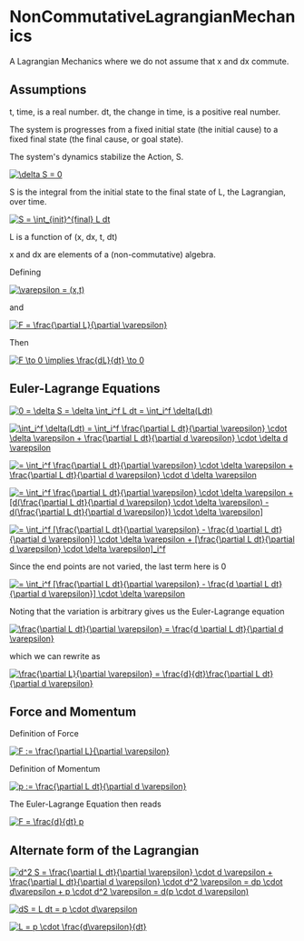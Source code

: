 # NonCommutativeLagrangianMechanics

A Lagrangian Mechanics where we do not assume that x and dx commute.

## Assumptions

t, time, is a real number.  dt, the change in time, is a positive real number.

The system is progresses from a fixed initial state (the initial cause) to a fixed final state (the final cause, or goal state).

The system's dynamics stabilize the Action, S.

<a href="https://www.codecogs.com/eqnedit.php?latex=\delta&space;S&space;=&space;0" target="_blank"><img src="https://latex.codecogs.com/gif.latex?\delta&space;S&space;=&space;0" title="\delta S = 0" /></a>

S is the integral from the initial state to the final state of L, the Lagrangian, over time.

<a href="https://www.codecogs.com/eqnedit.php?latex=S&space;=&space;\int_{init}^{final}&space;L&space;dt" target="_blank"><img src="https://latex.codecogs.com/gif.latex?S&space;=&space;\int_{init}^{final}&space;L&space;dt" title="S = \int_{init}^{final} L dt" /></a>

L is a function of (x, dx, t, dt)

x and dx are elements of a (non-commutative) algebra.

Defining

<a href="https://www.codecogs.com/eqnedit.php?latex=\varepsilon&space;=&space;(x,t)" target="_blank"><img src="https://latex.codecogs.com/gif.latex?\varepsilon&space;=&space;(x,t)" title="\varepsilon = (x,t)" /></a>

and

<a href="https://www.codecogs.com/eqnedit.php?latex=F&space;=&space;\frac{\partial&space;L}{\partial&space;\varepsilon}" target="_blank"><img src="https://latex.codecogs.com/gif.latex?F&space;=&space;\frac{\partial&space;L}{\partial&space;\varepsilon}" title="F = \frac{\partial L}{\partial \varepsilon}" /></a>

Then

<a href="https://www.codecogs.com/eqnedit.php?latex=F&space;\to&space;0&space;\implies&space;\frac{dL}{dt}&space;\to&space;0" target="_blank"><img src="https://latex.codecogs.com/gif.latex?F&space;\to&space;0&space;\implies&space;\frac{dL}{dt}&space;\to&space;0" title="F \to 0 \implies \frac{dL}{dt} \to 0" /></a>

## Euler-Lagrange Equations

<a href="https://www.codecogs.com/eqnedit.php?latex=0&space;=&space;\delta&space;S&space;=&space;\delta&space;\int_i^f&space;L&space;dt&space;=&space;\int_i^f&space;\delta(Ldt)" target="_blank"><img src="https://latex.codecogs.com/gif.latex?0&space;=&space;\delta&space;S&space;=&space;\delta&space;\int_i^f&space;L&space;dt&space;=&space;\int_i^f&space;\delta(Ldt)" title="0 = \delta S = \delta \int_i^f L dt = \int_i^f \delta(Ldt)" /></a>

<a href="https://www.codecogs.com/eqnedit.php?latex=\int_i^f&space;\delta(Ldt)&space;=&space;\int_i^f&space;\frac{\partial&space;L&space;dt}{\partial&space;\varepsilon}&space;\cdot&space;\delta&space;\varepsilon&space;&plus;&space;\frac{\partial&space;L&space;dt}{\partial&space;d&space;\varepsilon}&space;\cdot&space;\delta&space;d&space;\varepsilon" target="_blank"><img src="https://latex.codecogs.com/gif.latex?\int_i^f&space;\delta(Ldt)&space;=&space;\int_i^f&space;\frac{\partial&space;L&space;dt}{\partial&space;\varepsilon}&space;\cdot&space;\delta&space;\varepsilon&space;&plus;&space;\frac{\partial&space;L&space;dt}{\partial&space;d&space;\varepsilon}&space;\cdot&space;\delta&space;d&space;\varepsilon" title="\int_i^f \delta(Ldt) = \int_i^f \frac{\partial L dt}{\partial \varepsilon} \cdot \delta \varepsilon + \frac{\partial L dt}{\partial d \varepsilon} \cdot \delta d \varepsilon" /></a>

<a href="https://www.codecogs.com/eqnedit.php?latex==&space;\int_i^f&space;\frac{\partial&space;L&space;dt}{\partial&space;\varepsilon}&space;\cdot&space;\delta&space;\varepsilon&space;&plus;&space;\frac{\partial&space;L&space;dt}{\partial&space;d&space;\varepsilon}&space;\cdot&space;d&space;\delta&space;\varepsilon" target="_blank"><img src="https://latex.codecogs.com/gif.latex?=&space;\int_i^f&space;\frac{\partial&space;L&space;dt}{\partial&space;\varepsilon}&space;\cdot&space;\delta&space;\varepsilon&space;&plus;&space;\frac{\partial&space;L&space;dt}{\partial&space;d&space;\varepsilon}&space;\cdot&space;d&space;\delta&space;\varepsilon" title="= \int_i^f \frac{\partial L dt}{\partial \varepsilon} \cdot \delta \varepsilon + \frac{\partial L dt}{\partial d \varepsilon} \cdot d \delta \varepsilon" /></a>

<a href="https://www.codecogs.com/eqnedit.php?latex==&space;\int_i^f&space;\frac{\partial&space;L&space;dt}{\partial&space;\varepsilon}&space;\cdot&space;\delta&space;\varepsilon&space;&plus;&space;[d(\frac{\partial&space;L&space;dt}{\partial&space;d&space;\varepsilon}&space;\cdot&space;\delta&space;\varepsilon)&space;-&space;d(\frac{\partial&space;L&space;dt}{\partial&space;d&space;\varepsilon})&space;\cdot&space;\delta&space;\varepsilon]" target="_blank"><img src="https://latex.codecogs.com/gif.latex?=&space;\int_i^f&space;\frac{\partial&space;L&space;dt}{\partial&space;\varepsilon}&space;\cdot&space;\delta&space;\varepsilon&space;&plus;&space;[d(\frac{\partial&space;L&space;dt}{\partial&space;d&space;\varepsilon}&space;\cdot&space;\delta&space;\varepsilon)&space;-&space;d(\frac{\partial&space;L&space;dt}{\partial&space;d&space;\varepsilon})&space;\cdot&space;\delta&space;\varepsilon]" title="= \int_i^f \frac{\partial L dt}{\partial \varepsilon} \cdot \delta \varepsilon + [d(\frac{\partial L dt}{\partial d \varepsilon} \cdot \delta \varepsilon) - d(\frac{\partial L dt}{\partial d \varepsilon}) \cdot \delta \varepsilon]" /></a>

<a href="https://www.codecogs.com/eqnedit.php?latex==&space;\int_i^f&space;[\frac{\partial&space;L&space;dt}{\partial&space;\varepsilon}&space;-&space;\frac{d&space;\partial&space;L&space;dt}{\partial&space;d&space;\varepsilon}]&space;\cdot&space;\delta&space;\varepsilon&space;&plus;&space;[\frac{\partial&space;L&space;dt}{\partial&space;d&space;\varepsilon}&space;\cdot&space;\delta&space;\varepsilon]_i^f" target="_blank"><img src="https://latex.codecogs.com/gif.latex?=&space;\int_i^f&space;[\frac{\partial&space;L&space;dt}{\partial&space;\varepsilon}&space;-&space;\frac{d&space;\partial&space;L&space;dt}{\partial&space;d&space;\varepsilon}]&space;\cdot&space;\delta&space;\varepsilon&space;&plus;&space;[\frac{\partial&space;L&space;dt}{\partial&space;d&space;\varepsilon}&space;\cdot&space;\delta&space;\varepsilon]_i^f" title="= \int_i^f [\frac{\partial L dt}{\partial \varepsilon} - \frac{d \partial L dt}{\partial d \varepsilon}] \cdot \delta \varepsilon + [\frac{\partial L dt}{\partial d \varepsilon} \cdot \delta \varepsilon]_i^f" /></a>

Since the end points are not varied, the last term here is 0

<a href="https://www.codecogs.com/eqnedit.php?latex==&space;\int_i^f&space;[\frac{\partial&space;L&space;dt}{\partial&space;\varepsilon}&space;-&space;\frac{d&space;\partial&space;L&space;dt}{\partial&space;d&space;\varepsilon}]&space;\cdot&space;\delta&space;\varepsilon" target="_blank"><img src="https://latex.codecogs.com/gif.latex?=&space;\int_i^f&space;[\frac{\partial&space;L&space;dt}{\partial&space;\varepsilon}&space;-&space;\frac{d&space;\partial&space;L&space;dt}{\partial&space;d&space;\varepsilon}]&space;\cdot&space;\delta&space;\varepsilon" title="= \int_i^f [\frac{\partial L dt}{\partial \varepsilon} - \frac{d \partial L dt}{\partial d \varepsilon}] \cdot \delta \varepsilon" /></a>

Noting that the variation is arbitrary gives us the Euler-Lagrange equation

<a href="https://www.codecogs.com/eqnedit.php?latex=\frac{\partial&space;L&space;dt}{\partial&space;\varepsilon}&space;=&space;\frac{d&space;\partial&space;L&space;dt}{\partial&space;d&space;\varepsilon}" target="_blank"><img src="https://latex.codecogs.com/gif.latex?\frac{\partial&space;L&space;dt}{\partial&space;\varepsilon}&space;=&space;\frac{d&space;\partial&space;L&space;dt}{\partial&space;d&space;\varepsilon}" title="\frac{\partial L dt}{\partial \varepsilon} = \frac{d \partial L dt}{\partial d \varepsilon}" /></a>

which we can rewrite as

<a href="https://www.codecogs.com/eqnedit.php?latex=\frac{\partial&space;L}{\partial&space;\varepsilon}&space;=&space;\frac{d}{dt}\frac{\partial&space;L&space;dt}{\partial&space;d&space;\varepsilon}" target="_blank"><img src="https://latex.codecogs.com/gif.latex?\frac{\partial&space;L}{\partial&space;\varepsilon}&space;=&space;\frac{d}{dt}\frac{\partial&space;L&space;dt}{\partial&space;d&space;\varepsilon}" title="\frac{\partial L}{\partial \varepsilon} = \frac{d}{dt}\frac{\partial L dt}{\partial d \varepsilon}" /></a>

## Force and Momentum

Definition of Force

<a href="https://www.codecogs.com/eqnedit.php?latex=F&space;:=&space;\frac{\partial&space;L}{\partial&space;\varepsilon}" target="_blank"><img src="https://latex.codecogs.com/gif.latex?F&space;:=&space;\frac{\partial&space;L}{\partial&space;\varepsilon}" title="F := \frac{\partial L}{\partial \varepsilon}" /></a>

Definition of Momentum

<a href="https://www.codecogs.com/eqnedit.php?latex=p&space;:=&space;\frac{\partial&space;L&space;dt}{\partial&space;d&space;\varepsilon}" target="_blank"><img src="https://latex.codecogs.com/gif.latex?p&space;:=&space;\frac{\partial&space;L&space;dt}{\partial&space;d&space;\varepsilon}" title="p := \frac{\partial L dt}{\partial d \varepsilon}" /></a>

The Euler-Lagrange Equation then reads

<a href="https://www.codecogs.com/eqnedit.php?latex=F&space;=&space;\frac{d}{dt}&space;p" target="_blank"><img src="https://latex.codecogs.com/gif.latex?F&space;=&space;\frac{d}{dt}&space;p" title="F = \frac{d}{dt} p" /></a>

## Alternate form of the Lagrangian

<a href="https://www.codecogs.com/eqnedit.php?latex=d^2&space;S&space;=&space;\frac{\partial&space;L&space;dt}{\partial&space;\varepsilon}&space;\cdot&space;d&space;\varepsilon&space;&plus;&space;\frac{\partial&space;L&space;dt}{\partial&space;d&space;\varepsilon}&space;\cdot&space;d^2&space;\varepsilon&space;=&space;dp&space;\cdot&space;d\varepsilon&space;&plus;&space;p&space;\cdot&space;d^2&space;\varepsilon&space;=&space;d(p&space;\cdot&space;d&space;\varepsilon)" target="_blank"><img src="https://latex.codecogs.com/gif.latex?d^2&space;S&space;=&space;\frac{\partial&space;L&space;dt}{\partial&space;\varepsilon}&space;\cdot&space;d&space;\varepsilon&space;&plus;&space;\frac{\partial&space;L&space;dt}{\partial&space;d&space;\varepsilon}&space;\cdot&space;d^2&space;\varepsilon&space;=&space;dp&space;\cdot&space;d\varepsilon&space;&plus;&space;p&space;\cdot&space;d^2&space;\varepsilon&space;=&space;d(p&space;\cdot&space;d&space;\varepsilon)" title="d^2 S = \frac{\partial L dt}{\partial \varepsilon} \cdot d \varepsilon + \frac{\partial L dt}{\partial d \varepsilon} \cdot d^2 \varepsilon = dp \cdot d\varepsilon + p \cdot d^2 \varepsilon = d(p \cdot d \varepsilon)" /></a>

<a href="https://www.codecogs.com/eqnedit.php?latex=dS&space;=&space;L&space;dt&space;=&space;p&space;\cdot&space;d\varepsilon" target="_blank"><img src="https://latex.codecogs.com/gif.latex?dS&space;=&space;L&space;dt&space;=&space;p&space;\cdot&space;d\varepsilon" title="dS = L dt = p \cdot d\varepsilon" /></a>

<a href="https://www.codecogs.com/eqnedit.php?latex=L&space;=&space;p&space;\cdot&space;\frac{d\varepsilon}{dt}" target="_blank"><img src="https://latex.codecogs.com/gif.latex?L&space;=&space;p&space;\cdot&space;\frac{d\varepsilon}{dt}" title="L = p \cdot \frac{d\varepsilon}{dt}" /></a>

